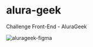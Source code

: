 # alura-geek
Challenge Front-End - AluraGeek

![alurageek-figma](https://github.com/leofrenardo/alura-geek/assets/107435007/8505a1af-e39e-4102-b9bd-6565c8a50613)
